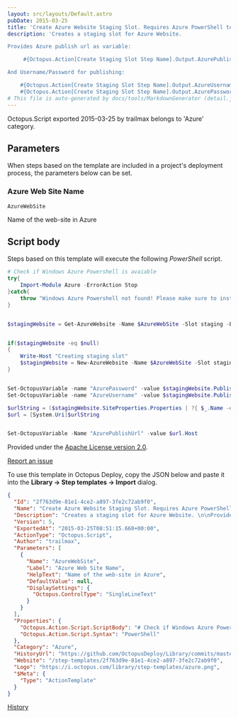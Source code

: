 ```yaml
---
layout: src/layouts/Default.astro
pubDate: 2015-03-25
title: 'Create Azure Website Staging Slot. Requires Azure PowerShell to be installed on Tentacle machine'
description: 'Creates a staging slot for Azure Website. 

Provides Azure publish url as variable:

     #{Octopus.Action[Create Staging Slot Step Name].Output.AzurePublishUrl}

And Username/Password for publishing:

    #{Octopus.Action[Create Staging Slot Step Name].Output.AzureUsername}
    #{Octopus.Action[Create Staging Slot Step Name].Output.AzurePassword}'
# This file is auto-generated by docs/tools/MarkdownGenerator (detail.js)
---
```


Octopus.Script exported 2015-03-25 by trailmax belongs to 'Azure' category.

## Parameters

When steps based on the template are included in a project's deployment process, the parameters below can be set.


<div class="param">

### Azure Web Site Name

`AzureWebSite`

Name of the web-site in Azure

</div>
        

## Script body

Steps based on this template will execute the following *PowerShell* script.

```PowerShell
# Check if Windows Azure Powershell is avaiable 
try{ 
    Import-Module Azure -ErrorAction Stop
}catch{
    throw "Windows Azure Powershell not found! Please make sure to install them from http://www.windowsazure.com/en-us/downloads/#cmd-line-tools" 
}


$stagingWebsite = Get-AzureWebsite -Name $AzureWebSite -Slot staging -ErrorAction SilentlyContinue


if($stagingWebsite -eq $null)
{
    Write-Host "Creating staging slot"
    $stagingWebsite = New-AzureWebsite -Name $AzureWebSite -Slot staging -Location $Location
}


Set-OctopusVariable -name "AzurePassword" -value $stagingWebsite.PublishingPassword
Set-OctopusVariable -name "AzureUsername" -value $stagingWebsite.PublishingUsername

$urlString = ($stagingWebsite.SiteProperties.Properties | ?{ $_.Name -eq "RepositoryURI" }).Value.ToString()
$url = [System.Uri]$urlString


Set-OctopusVariable -Name "AzurePublishUrl" -value $url.Host
```

Provided under the [Apache License version 2.0](https://github.com/OctopusDeploy/Library/blob/master/LICENSE.txt).

[Report an issue](https://github.com/OctopusDeploy/Library/issues/new?assignees=&labels=&projects=&template=bug-report.yml&title=Issue%20with%20Create%20Azure%20Website%20Staging%20Slot.%20Requires%20Azure%20PowerShell%20to%20be%20installed%20on%20Tentacle%20machine&step-template=Create%20Azure%20Website%20Staging%20Slot.%20Requires%20Azure%20PowerShell%20to%20be%20installed%20on%20Tentacle%20machine)

<div class="get-json">

To use this template in Octopus Deploy, copy the JSON below and paste it into the **Library → Step templates → Import** dialog.

```json
{
  "Id": "2f763d9e-81e1-4ce2-a897-3fe2c72ab9f0",
  "Name": "Create Azure Website Staging Slot. Requires Azure PowerShell to be installed on Tentacle machine",
  "Description": "Creates a staging slot for Azure Website. \n\nProvides Azure publish url as variable:\n\n     #{Octopus.Action[Create Staging Slot Step Name].Output.AzurePublishUrl}\n\nAnd Username/Password for publishing:\n\n    #{Octopus.Action[Create Staging Slot Step Name].Output.AzureUsername}\n    #{Octopus.Action[Create Staging Slot Step Name].Output.AzurePassword}",
  "Version": 5,
  "ExportedAt": "2015-03-25T08:51:15.660+00:00",
  "ActionType": "Octopus.Script",
  "Author": "trailmax",
  "Parameters": [
    {
      "Name": "AzureWebSite",
      "Label": "Azure Web Site Name",
      "HelpText": "Name of the web-site in Azure",
      "DefaultValue": null,
      "DisplaySettings": {
        "Octopus.ControlType": "SingleLineText"
      }
    }
  ],
  "Properties": {
    "Octopus.Action.Script.ScriptBody": "# Check if Windows Azure Powershell is avaiable \ntry{ \n    Import-Module Azure -ErrorAction Stop\n}catch{\n    throw \"Windows Azure Powershell not found! Please make sure to install them from http://www.windowsazure.com/en-us/downloads/#cmd-line-tools\" \n}\n\n\n$stagingWebsite = Get-AzureWebsite -Name $AzureWebSite -Slot staging -ErrorAction SilentlyContinue\n\n\nif($stagingWebsite -eq $null)\n{\n    Write-Host \"Creating staging slot\"\n    $stagingWebsite = New-AzureWebsite -Name $AzureWebSite -Slot staging -Location $Location\n}\n\n\nSet-OctopusVariable -name \"AzurePassword\" -value $stagingWebsite.PublishingPassword\nSet-OctopusVariable -name \"AzureUsername\" -value $stagingWebsite.PublishingUsername\n\n$urlString = ($stagingWebsite.SiteProperties.Properties | ?{ $_.Name -eq \"RepositoryURI\" }).Value.ToString()\n$url = [System.Uri]$urlString\n\n\nSet-OctopusVariable -Name \"AzurePublishUrl\" -value $url.Host",
    "Octopus.Action.Script.Syntax": "PowerShell"
  },
  "Category": "Azure",
  "HistoryUrl": "https://github.com/OctopusDeploy/Library/commits/master/step-templates//opt/buildagent/work/75443764cd38076d/step-templates/create-azure-website-staging-slot.json",
  "Website": "/step-templates/2f763d9e-81e1-4ce2-a897-3fe2c72ab9f0",
  "Logo": "https://i.octopus.com/library/step-templates/azure.png",
  "$Meta": {
    "Type": "ActionTemplate"
  }
}
```

[History](https://github.com/OctopusDeploy/Library/commits/master/step-templates/https://github.com/OctopusDeploy/Library/commits/master/step-templates//opt/buildagent/work/75443764cd38076d/step-templates/create-azure-website-staging-slot.json)

</div>
